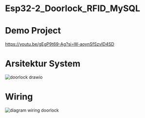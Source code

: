 # Esp32-2_Doorlock_RFID_MySQL

# Demo Project
https://youtu.be/gEgP9t69-Ag?si=W-aoynSfSzvID4SD

# Arsitektur System

![doorlock drawio](https://github.com/rendiepradana/Esp32-2_Doorlock_RFID_MySQL/assets/90369749/30fe2f1f-47ff-419c-aae3-7f24d3761a15)

# Wiring

![diagram wiring doorlock](https://github.com/rendiepradana/Esp32-2_Doorlock_RFID_MySQL/assets/90369749/6977f75c-f99a-4a05-bc2d-defc6577343a)
